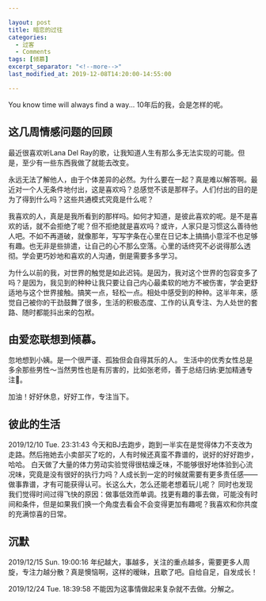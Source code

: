 ```yaml
---

layout: post
title: 暗恋的过往
categories:
  - 过客
  - Comments
tags: [倾慕]
excerpt_separator: "<!--more-->"
last_modified_at: 2019-12-08T14:20:00-14:55:00

---
```


You know time will always find a way...
10年后的我，会是怎样的呢。
<!--more-->
## 这几周情感问题的回顾

最近很喜欢听Lana Del Ray的歌，让我知道人生有那么多无法实现的可能。但是，至少有一些东西我做了就能去改变。

永远无法了解他人，由于个体差异的必然。为什么要在一起？真是难以解答啊。最近对一个人无条件地付出，这是喜欢吗？总感觉不该是那样子。人们付出的目的是为了得到什么吗？这些共通模式究竟是什么呢？

我喜欢的人，真是是我所看到的那样吗。如何才知道，是彼此喜欢的呢。是不是喜欢的话，就不会拒绝了呢？但不拒绝就是喜欢吗？或许，人家只是习惯这么善待他人吧。不如不再道破，就像那年，写写字条在心里在日记本上搞搞小意淫不也足够有趣。也无非是些排遣，让自己的心不那么空落。心里的话终究不必说得那么透彻。学会更巧妙地和喜欢的人沟通，倒是需要多多学习。

为什么以前的我，对世界的触觉是如此迟钝。是因为，我对这个世界的包容变多了吗？是因为，我见到的种种让我只要让自己内心最柔软的地方不被伤害，学会更舒适地与这个世界接触。搞笑一点，轻松一点。相处中感受到的种种。这半年来，感觉自己被你的干劲鼓舞了很多，生活的积极态度、工作的认真专注、为人处世的套路、随时都能抖出来的包袱。


## 由爱恋联想到倾慕。
忽地想到小姨。是一个很严谨、孤独但会自得其乐的人。
生活中的优秀女性总是多余那些男性～当然男性也是有厉害的，比如张老师，善于总结归纳:更加精通专注🤔。

加油！好好休息，好好工作，专注当下。


## 彼此的生活
2019/12/10 Tue. 23:31:43
今天和BJ去跑步，跑到一半实在是觉得体力不支改为走路。然后拖她去小卖部买了吃的，人有时候还真蛮不靠谱的，说好的好好跑步，哈哈。
白天做了大量的体力劳动实验觉得很枯燥乏味，不能够很好地体验到心流况味，究竟是没有很好的执行力吗？人成长到一定的时候就需要有更多责任感——做事靠谱，才有可能获得认可。长这么大，怎么还能老想着玩儿呢？
同时也发现我们觉得时间过得飞快的原因：做事低效而单调。找更有趣的事去做，可能没有时间和条件，但是如果我们换一个角度去看会不会变得更加有趣呢？我喜欢和你共度的充满惊喜的日常。


## 沉默
2019/12/15 Sun. 19:00:16
年纪越大，事越多，关注的重点越多，需要更多人周旋，专注力越分散？真是懊恼啊，这样的暧昧，且歇了吧。自给自足，自发成长！

2019/12/24 Tue. 18:39:58
不能因为这事情做起来复杂就不去做。分解之。


## 
